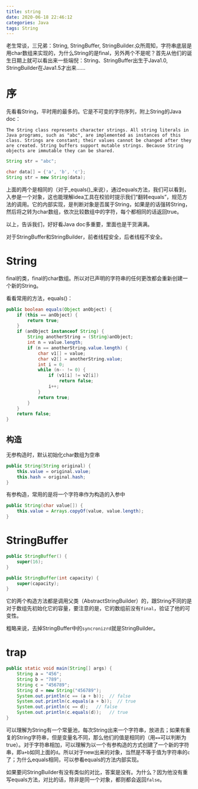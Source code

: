```yaml
---
title: string
date: 2020-06-18 22:46:12
categories: Java
tags: String
---
```


老生常谈，三兄弟：String, StringBuffer, StringBuilder.众所周知，字符串底层是用char数组来实现的，为什么String的是final，另外两个不是呢？首先从他们的诞生日期上就可以看出来一些端倪：String、StringBuffer出生于Java1.0, StringBuilder在Java1.5才出来……

<!--more-->

# 序

先看看String，平时用的最多的。它是不可变的字符序列，附上String的Java doc：

`The String class represents character strings. All string literals in Java programs, such as "abc", are implemented as instances of this class. Strings are constant; their values cannot be changed after they are created. String buffers support mutable strings. Because String objects are immutable they can be shared.`

```java
String str = "abc";
```

```java
char data[] = {'a', 'b', 'c'};
String str = new String(data);
```

上面的两个是相同的（对于_equals()_来说），通过equals方法，我们可以看到，入参是一个对象，这也能理解idea工具在校验时提示我们“翻转equals”，规范方法的调用。它的内部实现，是判断对象是否属于String，如果是的话强转String，然后将之转为char数组，依次比较数组中的字符，每个都相同的话返回true。

以上，告诉我们，好好看Java doc多重要，里面也是干货满满。

对于StringBuffer和StringBuilder，前者线程安全，后者线程不安全。

# String

final的类，final的char数组。所以对已声明的字符串的任何更改都会重新创建一个新的String。

看看常用的方法，equals()：

```java
public boolean equals(Object anObject) {
    if (this == anObject) {
        return true;
    }
    if (anObject instanceof String) {
        String anotherString = (String)anObject;
        int n = value.length;
        if (n == anotherString.value.length) {
            char v1[] = value;
            char v2[] = anotherString.value;
            int i = 0;
            while (n-- != 0) {
                if (v1[i] != v2[i])
                    return false;
                i++;
            }
            return true;
        }
    }
    return false;
}
```



## 构造

无参构造时，默认初始化char数组为空串

```java
public String(String original) {
    this.value = original.value;
    this.hash = original.hash;
}
```

有参构造，常用的是将一个字符串作为构造的入参中

```java
public String(char value[]) {
    this.value = Arrays.copyOf(value, value.length);
}
```

# StringBuffer

```java
public StringBuffer() {
    super(16);
}
```

```java
public StringBuffer(int capacity) {
    super(capacity);
}
```

它的两个构造方法都是调用父类（AbstractStringBuilder）的，跟String不同的是对于数组先初始化它的容量，要注意的是，它的数组前没有`final`，验证了他的可变性。

粗略来说，去掉StringBuffer中的`syncronizrd`就是StringBuilder。

# trap

```java
public static void main(String[] args) {
    String a = "456";
    String b = "789";
    String c = "456789";
    String d = new String("456789");
    System.out.println(c == (a + b));  // false
    System.out.println(c.equals(a + b));  // true
    System.out.println(c == d);   // false
    System.out.println(c.equals(d));   // true
}
```

可以理解为String有一个常量池，每次String出来一个字符串，放进去；如果有重复的String字符串，但是变量名不同，那么他们的值是相同的（用`==`可以判断为true）。对于字符串相加，可以理解为以一个有参构造的方式创建了一个新的字符串，即`a+b`如同上面的`d`。所以对于new出来的对象，当然是不等于值为字符串的`c`了；为什么equals相同，可以参看equals的方法内部实现。

如果要问StringBuilder有没有类似的对比，答案是没有。为什么？因为他没有重写equals方法，对比的话，除非是同一个对象，都则都会返回`false`。

